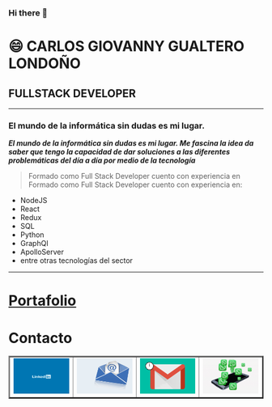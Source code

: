 ### Hi there 👋

<!--
**CarlosGiovannyG/CarlosGiovannyG** is a ✨ _special_ ✨ repository because its `README.md` (this file) appears on your GitHub profile.

Here are some ideas to get you started:

- 🔭 I’m currently working on ...
- 🌱 I’m currently learning ...
- 👯 I’m looking to collaborate on ...
- 🤔 I’m looking for help with ...
- 💬 Ask me about ...
- 📫 How to reach me: ...
- ⚡ Fun fact: ... -->

# 😄 CARLOS GIOVANNY GUALTERO LONDOÑO

## FULLSTACK DEVELOPER

---

### El mundo de la informática sin dudas es mi lugar.

**_El mundo de la informática sin dudas es mi lugar. Me fascina la idea da saber que tengo la capacidad de dar soluciones a las diferentes problemáticas del día a día por medio de la tecnología_**

> Formado como Full Stack Developer cuento con experiencia en Formado como Full Stack Developer cuento con experiencia en:

- NodeJS
- React
- Redux
- SQL
- Python
- GraphQl
- ApolloServer
- entre otras tecnologías del sector


___

# [Portafolio](https://carlosgiovannyg.github.io/portfolio "Visita mi portafolio")


# Contacto

<table border="2">
  <tr> 
    <td><a href="https://www.linkedin.com/in/carlos-gualtero/" target="_blank"> <img src="Images/linkedin.gif" alt="Linhedin" width="150" height="70"/> </a></td>
  <td><a href="mailto:cggualtero@hotmail.com" target="_blank"> <img src="Images/email.gif" alt="Correo"width="150" height=70"/> </a></td>	   
  <td><a href="mailto:cgig82@gmail.com" target="_blank"> <img src="Images/gmail.gif" alt="Correo" width="150" height="70"/> </a></td>	   
  <td><a href="https://api.whatsapp.com/send?phone=573043912387&text=Hola, Quiero Contactarme contigo!"><img src="Images/whatsapp.gif" alt="Correo"width="150" height="70"/></a>
  	</td>	   
  </tr>  
</table>
